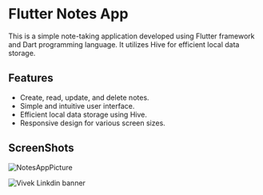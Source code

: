 # Flutter Notes App

This is a simple note-taking application developed using Flutter framework and Dart programming language. It utilizes Hive for efficient local data storage.


## Features

- Create, read, update, and delete notes.
- Simple and intuitive user interface.
- Efficient local data storage using Hive.
- Responsive design for various screen sizes.

## ScreenShots

![NotesAppPicture](https://github.com/user-attachments/assets/deefbd47-087e-4dca-b6c3-44a8b5a63b99)

![Vivek Linkdin banner](https://github.com/user-attachments/assets/5dff88a8-ab59-4829-a306-ace6f213e998)








